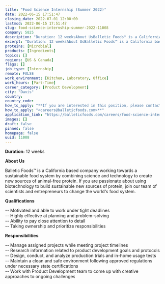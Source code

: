 ```yaml
---
title: "Food Science Internship (Summer 2022)"
date: 2022-06-15 17:51:47
closing_date: 2022-07-01 12:00:00
lastmod: 2022-06-15 17:51:47
slug: food-science-internship-summer-2022-11008
company: 5825
description: "Duration: 12 weeksAbout UsBalletic Foods™ is a California based company working towards a sustainable food system by combining science and technology to create new sources of animal-free protein. If you are passionate about using biotechnology to build sustainable new sources of protein, join our team of scientists and entrepreneurs to change the world’s food system.Qualifications"
excerpt: "Duration: 12 weeksAbout UsBalletic Foods™ is a California based company working towards a sustainable food system by combining science and technology to create new sources of animal-free protein. If you are passionate about using biotechnology to build sustainable new sources of protein, join our team of scientists and entrepreneurs to change the world’s food system.Qualifications"
proteins: [Microbial]
products: [Ingredients]
topics: []
regions: [US & Canada]
flags: []
job_type: [Internship]
remote: FALSE
work_environment: [Kitchen, Laboratory, Office]
work_hours: [Part-Time]
career_category: [Product Development]
city: "Davis"
country: 
country_code: 
how_to_apply: "**If you are interested in this position, please contact"
how_to_apply: "<careers@balleticfoods.com>**"
application_link: "https://balleticfoods.com/careers/food-science-internship/"
images: []
draft: false
pinned: false
homepage: false
uuid: 11008
---
```

**Duration:** 12 weeks

**About Us**

Balletic Foods™ is a California based company working towards a
sustainable food system by combining science and technology to create
new sources of animal-free protein. If you are passionate about using
biotechnology to build sustainable new sources of protein, join our team
of scientists and entrepreneurs to change the world's food system.

**Qualifications**

-- Motivated and able to work under tight deadlines\
-- Highly effective at planning and problem-solving\
-- Ability to pay close attention to detail\
-- Taking ownership and prioritize responsibilities

**Responsibilities**

-- Manage assigned projects while meeting project timelines\
-- Research information related to product development goals and
protocols\
-- Design, conduct, and analyze production trials and in-home usage
tests\
-- Maintain a clean and safe environment following approved regulations
under necessary state certifications\
-- Work with Product Development team to come up with creative
approaches to ongoing challenges
